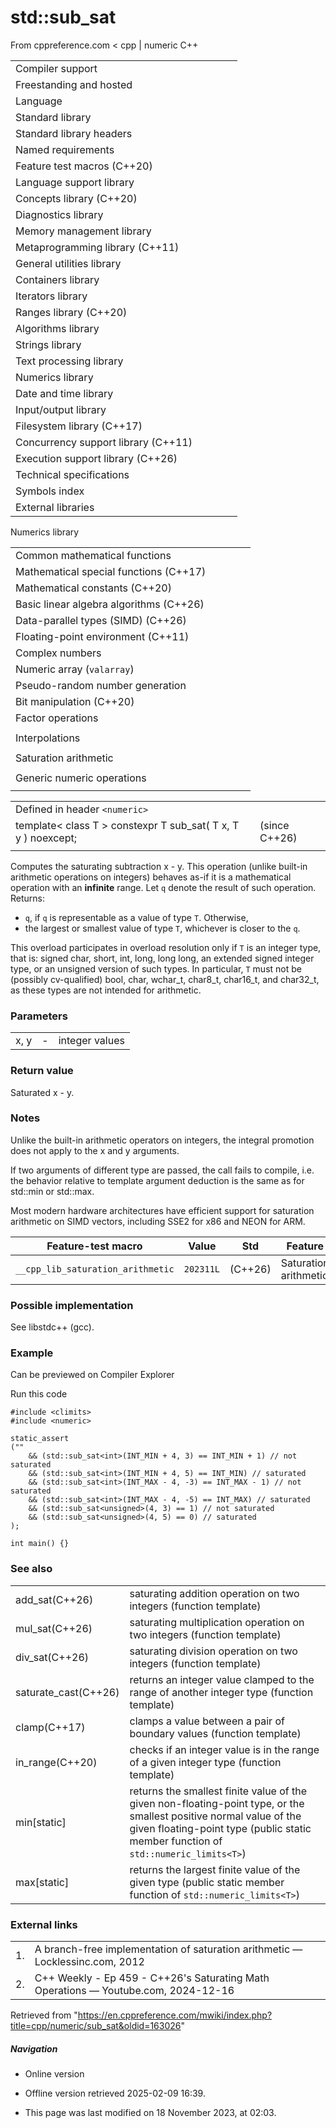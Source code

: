 # std::sub_sat

From cppreference.com
< cpp‎ | numeric
C++

|  |  |  |  |  |
| --- | --- | --- | --- | --- |
| Compiler support | | | | |
| Freestanding and hosted | | | | |
| Language | | | | |
| Standard library | | | | |
| Standard library headers | | | | |
| Named requirements | | | | |
| Feature test macros (C++20) | | | | |
| Language support library | | | | |
| Concepts library (C++20) | | | | |
| Diagnostics library | | | | |
| Memory management library | | | | |
| Metaprogramming library (C++11) | | | | |
| General utilities library | | | | |
| Containers library | | | | |
| Iterators library | | | | |
| Ranges library (C++20) | | | | |
| Algorithms library | | | | |
| Strings library | | | | |
| Text processing library | | | | |
| Numerics library | | | | |
| Date and time library | | | | |
| Input/output library | | | | |
| Filesystem library (C++17) | | | | |
| Concurrency support library (C++11) | | | | |
| Execution support library (C++26) | | | | |
| Technical specifications | | | | |
| Symbols index | | | | |
| External libraries | | | | |

Numerics library

|  |  |  |  |  |
| --- | --- | --- | --- | --- |
| Common mathematical functions | | | | |
| Mathematical special functions (C++17) | | | | |
| Mathematical constants (C++20) | | | | |
| Basic linear algebra algorithms (C++26) | | | | |
| Data-parallel types (SIMD) (C++26) | | | | |
| Floating-point environment (C++11) | | | | |
| Complex numbers | | | | |
| Numeric array (`valarray`) | | | | |
| Pseudo-random number generation | | | | |
| Bit manipulation (C++20) | | | | |
| Factor operations | | | | |
| |  |  |  |  |  | | --- | --- | --- | --- | --- | | gcd(C++17) | | | | | | |  |  |  |  |  | | --- | --- | --- | --- | --- | | lcm(C++17) | | | | | |
| Interpolations | | | | |
| |  |  |  |  |  | | --- | --- | --- | --- | --- | | midpoint(C++20) | | | | | | |  |  |  |  |  | | --- | --- | --- | --- | --- | | lerp(C++20) | | | | | |
| Saturation arithmetic | | | | |
| |  |  |  |  |  | | --- | --- | --- | --- | --- | | add_sat(C++26) | | | | | | ****sub_sat****(C++26) | | | | | | saturate_cast(C++26) | | | | | | |  |  |  |  |  | | --- | --- | --- | --- | --- | | mul_sat(C++26) | | | | | | div_sat(C++26) | | | | | |  | | | | | |
| Generic numeric operations | | | | |
| |  |  |  |  |  | | --- | --- | --- | --- | --- | | iota(C++11) | | | | | | ranges::iota(C++23) | | | | | | accumulate | | | | | | inner_product | | | | | | adjacent_difference | | | | | | partial_sum | | | | | | |  |  |  |  |  | | --- | --- | --- | --- | --- | | reduce(C++17) | | | | | | transform_reduce(C++17) | | | | | | inclusive_scan(C++17) | | | | | | exclusive_scan(C++17) | | | | | | transform_inclusive_scan(C++17) | | | | | | transform_exclusive_scan(C++17) | | | | | |

|  |  |  |
| --- | --- | --- |
| Defined in header `<numeric>` |  |  |
| template< class T >  constexpr T sub_sat( T x, T y ) noexcept; |  | (since C++26) |
|  |  |  |

Computes the saturating subtraction x - y. This operation (unlike built-in arithmetic operations on integers) behaves as-if it is a mathematical operation with an **infinite** range. Let `q` denote the result of such operation.
Returns:

- `q`, if `q` is representable as a value of type `T`. Otherwise,
- the largest or smallest value of type `T`, whichever is closer to the `q`.

This overload participates in overload resolution only if `T` is an integer type, that is: signed char, short, int, long, long long, an extended signed integer type, or an unsigned version of such types. In particular, `T` must not be (possibly cv-qualified) bool, char, wchar_t, char8_t, char16_t, and char32_t, as these types are not intended for arithmetic.

### Parameters

|  |  |  |
| --- | --- | --- |
| x, y | - | integer values |

### Return value

Saturated x - y.

### Notes

Unlike the built-in arithmetic operators on integers, the integral promotion does not apply to the x and y arguments.

If two arguments of different type are passed, the call fails to compile, i.e. the behavior relative to template argument deduction is the same as for std::min or std::max.

Most modern hardware architectures have efficient support for saturation arithmetic on SIMD vectors, including SSE2 for x86 and NEON for ARM.

| Feature-test macro | Value | Std | Feature |
| --- | --- | --- | --- |
| `__cpp_lib_saturation_arithmetic` | `202311L` | (C++26) | Saturation arithmetic |

### Possible implementation

See libstdc++ (gcc).

### Example

Can be previewed on Compiler Explorer

Run this code

```
#include <climits>
#include <numeric>
 
static_assert
(""
    && (std::sub_sat<int>(INT_MIN + 4, 3) == INT_MIN + 1) // not saturated
    && (std::sub_sat<int>(INT_MIN + 4, 5) == INT_MIN) // saturated
    && (std::sub_sat<int>(INT_MAX - 4, -3) == INT_MAX - 1) // not saturated
    && (std::sub_sat<int>(INT_MAX - 4, -5) == INT_MAX) // saturated
    && (std::sub_sat<unsigned>(4, 3) == 1) // not saturated
    && (std::sub_sat<unsigned>(4, 5) == 0) // saturated
);
 
int main() {}

```

### See also

|  |  |
| --- | --- |
| add_sat(C++26) | saturating addition operation on two integers   (function template) |
| mul_sat(C++26) | saturating multiplication operation on two integers   (function template) |
| div_sat(C++26) | saturating division operation on two integers   (function template) |
| saturate_cast(C++26) | returns an integer value clamped to the range of another integer type   (function template) |
| clamp(C++17) | clamps a value between a pair of boundary values   (function template) |
| in_range(C++20) | checks if an integer value is in the range of a given integer type   (function template) |
| min[static] | returns the smallest finite value of the given non-floating-point type, or the smallest positive normal value of the given floating-point type   (public static member function of `std::numeric_limits<T>`) |
| max[static] | returns the largest finite value of the given type   (public static member function of `std::numeric_limits<T>`) |

### External links

|  |  |
| --- | --- |
| 1. | A branch-free implementation of saturation arithmetic — Locklessinc.com, 2012 |
| 2. | C++ Weekly - Ep 459 - C++26's Saturating Math Operations — Youtube.com, 2024-12-16 |

Retrieved from "<https://en.cppreference.com/mwiki/index.php?title=cpp/numeric/sub_sat&oldid=163026>"

##### Navigation

- Online version
- Offline version retrieved 2025-02-09 16:39.

- This page was last modified on 18 November 2023, at 02:03.